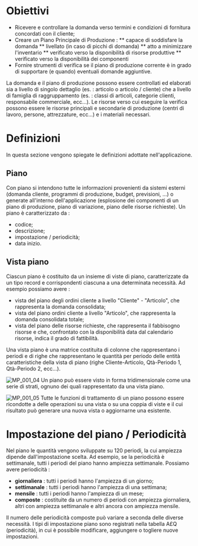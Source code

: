 # Obiettivi
 * Ricevere e controllare la domanda verso termini e condizioni di fornitura concordati con il cliente;
 * Creare un Piano Principale di Produzione : 
 ** capace di soddisfare la domanda
 ** livellato (in caso di picchi di domanda)
 ** atto a minimizzare l'inventario
 ** verificato verso la disponibilità di risorse produttive
 ** verificato verso la disponibilità dei componenti
 * Fornire strumenti di verifica se il piano di produzione corrente è in grado di supportare (e quando) eventuali domande aggiuntive.

La domanda e il piano di produzione possono essere controllati ed elaborati sia a livello di singolo dettaglio (es. :  articolo o articolo / cliente) che a livello di famiglia di raggruppamento (es. :  classi di articoli, categorie clienti, responsabile commerciale, ecc...).
Le risorse verso cui eseguire la verifica possono essere le risorse principali e secondarie di produzione (centri di lavoro, persone, attrezzature, ecc...) e i materiali necessari.

# Definizioni
In questa sezione vengono spiegate le definizioni adottate nell'applicazione.

## Piano
Con piano si intendono tutte le informazioni provenienti da sistemi esterni (domanda cliente, programmi di produzione, budget, previsioni, ...) o generate all'interno dell'applicazione (esplosione dei componenti di un piano di produzione, piano di variazione, piano delle risorse richieste).
Un piano è caratterizzato da : 
 * codice;
 * descrizione;
 * impostazione / periodicità;
 * data inizio.

## Vista piano
Ciascun piano è costituito da un insieme di viste di piano, caratterizzate da un tipo record e corrispondenti ciascuna a una determinata necessità.
Ad esempio possiamo avere : 
 * vista del piano degli ordini cliente a livello "Cliente" - "Articolo", che rappresenta la domanda consolidata;
 * vista del piano ordini cliente a livello "Articolo", che rappresenta la domanda consolidata totale;
 * vista del piano delle risorse richieste, che rappresenta il fabbisogno risorse e che, confrontato con la disponibilità data dal calendario risorse, indica il grado di fattibilità.

Una vista piano è una matrice costituita di colonne che rappresentano i periodi e di righe che rappresentano le quantità per periodo delle entità caratteristiche della vista di piano (righe Cliente-Articolo, Qtà-Periodo 1, Qtà-Periodo 2, ecc...).

![MP_001_04](http://localhost:3000/immagini/MBDOC_OPE-MP_OPE/MP_001_04.png)
Un piano può essere visto in forma tridimensionale come una serie di strati, ognuno dei quali rappresentato da una vista piano.

![MP_001_05](http://localhost:3000/immagini/MBDOC_OPE-MP_OPE/MP_001_05.png)
Tutte le funzioni di trattamento di un piano possono essere ricondotte a delle operazioni su una vista o su una coppia di viste e il cui risultato può generare una nuova vista o aggiornarne una esistente.

# Impostazione del piano / Periodicità
Nel piano le quantità vengono sviluppate su 120 periodi, la cui ampiezza dipende dall'impostazione scelta.
Ad esempio, se la periodicità è settimanale, tutti i periodi del piano hanno ampiezza settimanale.
Possiamo avere periodicità : 
 * __giornaliera__ :  tutti i periodi hanno l'ampiezza di un giorno;
 * __settimanale__ :  tutti i periodi hanno l'ampiezza di una settimana;
 * __mensile__ :  tutti i periodi hanno l'ampiezza di un mese;
 * __composte__ :  costituite da un numero di periodi con ampiezza giornaliera, altri con ampiezza settimanale e altri ancora con ampiezza mensile.

Il numero delle periodicità composte può variare a seconda delle diverse necessità.
I tipi di impostazione piano sono registrati nella tabella A£Q (periodicità), in cui è possibile modificare, aggiungere o togliere nuove impostazioni.
